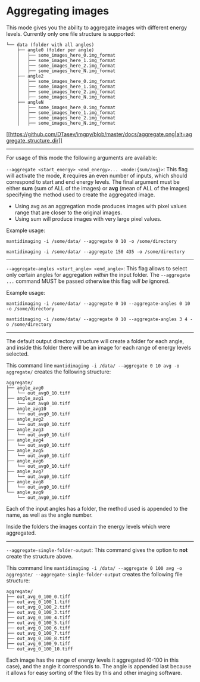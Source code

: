 # Aggregating images

This mode gives you the ability to aggregate images with different energy levels. Currently only one file structure is supported:
```
└── data (folder with all angles)
    ├── angle0 (folder per angle)
    │   ├── some_images_here_0.img_format
    │   ├── some_images_here_1.img_format
    │   ├── some_images_here_2.img_format
    │   ├── some_images_here_N.img_format
    ├── angle2
    │   ├── some_images_here_0.img_format
    │   ├── some_images_here_1.img_format
    │   ├── some_images_here_2.img_format
    │   ├── some_images_here_N.img_format
    ├── angleN
    │   ├── some_images_here_0.img_format
    │   ├── some_images_here_1.img_format
    │   ├── some_images_here_2.img_format
    │   ├── some_images_here_N.img_format
```
[[https://github.com/DTasev/imgpy/blob/master/docs/aggregate.png|alt=aggregate_structure_dir]]

---

For usage of this mode the following arguments are available:

`--aggregate <start_energy> <end_energy>... <mode:{sum/avg}>`: This flag will activate the mode, it requires an even number of inputs, which should correspond to start and end energy levels. The final argument must be either **sum** (sum of ALL of the images) or **avg** (mean of ALL of the images) specifying the method used to create the aggregated image.

- Using avg as an aggregation mode produces images with pixel values range that are closer to the original images.
- Using sum will produce images with very large pixel values.

Example usage:

`mantidimaging -i /some/data/ --aggregate 0 10 -o /some/directory`

`mantidimaging -i /some/data/ --aggregate 150 435 -o /some/directory`

---

`--aggregate-angles <start_angle> <end_angle>`: This flag allows to select only certain angles for aggregation _within_ the input folder. The `--aggregate ...` command MUST be passed otherwise this flag _will be_ ignored.

Example usage:

`mantidimaging -i /some/data/ --aggregate 0 10 --aggregate-angles 0 10 -o /some/directory`

`mantidimaging -i /some/data/ --aggregate 0 10 --aggregate-angles 3 4 -o /some/directory`

---

The default output directory structure will create a folder for each angle, and inside this folder there will be an image for each range of energy levels selected. 

This command line `mantidimaging -i /data/ --aggregate 0 10 avg -o aggregate/` creates the following structure:
```
aggregate/
├── angle_avg0
│   └── out_avg0_10.tiff
├── angle_avg1
│   └── out_avg0_10.tiff
├── angle_avg10
│   └── out_avg0_10.tiff
├── angle_avg2
│   └── out_avg0_10.tiff
├── angle_avg3
│   └── out_avg0_10.tiff
├── angle_avg4
│   └── out_avg0_10.tiff
├── angle_avg5
│   └── out_avg0_10.tiff
├── angle_avg6
│   └── out_avg0_10.tiff
├── angle_avg7
│   └── out_avg0_10.tiff
├── angle_avg8
│   └── out_avg0_10.tiff
└── angle_avg9
    └── out_avg0_10.tiff
```

Each of the input angles has a folder, the method used is appended to the name, as well as the angle number.

Inside the folders the images contain the energy levels which were aggregated.

---

`--aggregate-single-folder-output`: This command gives the option to **not** create the structure above. 

This command line `mantidimaging -i /data/ --aggregate 0 100 avg -o aggregate/ --aggregate-single-folder-output` creates the following file structure:
```
aggregate/
├── out_avg_0_100_0.tiff
├── out_avg_0_100_1.tiff
├── out_avg_0_100_2.tiff
├── out_avg_0_100_3.tiff
├── out_avg_0_100_4.tiff
├── out_avg_0_100_5.tiff
├── out_avg_0_100_6.tiff
├── out_avg_0_100_7.tiff
├── out_avg_0_100_8.tiff
├── out_avg_0_100_9.tiff
└── out_avg_0_100_10.tiff
```

Each image has the range of energy levels it aggregated (0-100 in this case), and the angle it corresponds to. The angle is appended last because it allows for easy sorting of the files by this and other imaging software.
